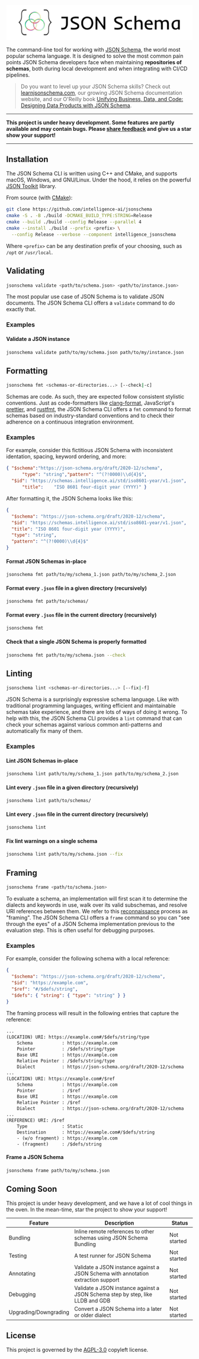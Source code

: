![JSON Schema](./assets/banner.png)

The command-line tool for working with [JSON Schema](https://json-schema.org),
the world most popular schema language. It is designed to solve the most common
pain points JSON Schema developers face when maintaining **repositories of
schemas**, both during local development and when integrating with CI/CD
pipelines.

> Do you want to level up your JSON Schema skills? Check out
> [learnjsonschema.com](https://www.learnjsonschema.com), our growing JSON
> Schema documentation website, and our O'Reilly book [Unifying Business, Data,
> and Code: Designing Data Products with JSON
> Schema](https://www.oreilly.com/library/view/unifying-business-data/9781098144999/).

***

**This project is under heavy development. Some features are partly available
and may contain bugs. Please [share
feedback](https://github.com/Intelligence-AI/jsonschema/issues/new) and give us
a star show your support!**

***

Installation
------------

The JSON Schema CLI is written using C++ and CMake, and supports macOS, Windows,
and GNU/Linux. Under the hood, it relies on the powerful [JSON
Toolkit](https://github.com/sourcemeta/jsontoolkit) library.

From source (with [CMake](https://cmake.org/)):

```sh
git clone https://github.com/intelligence-ai/jsonschema
cmake -S . -B ./build -DCMAKE_BUILD_TYPE:STRING=Release
cmake --build ./build --config Release --parallel 4
cmake --install ./build --prefix <prefix> \
  --config Release --verbose --component intelligence_jsonschema
```

Where `<prefix>` can be any destination prefix of your choosing, such as `/opt`
or `/usr/local`.

Validating
----------

```sh
jsonschema validate <path/to/schema.json> <path/to/instance.json>
```

The most popular use case of JSON Schema is to validate JSON documents. The
JSON Schema CLI offers a `validate` command to do exactly that.

### Examples

#### Validate a JSON instance

```sh
jsonschema validate path/to/my/schema.json path/to/my/instance.json
```

Formatting
----------

```sh
jsonschema fmt <schemas-or-directories...> [--check|-c]
```

Schemas are code. As such, they are expected follow consistent stylistic
conventions.  Just as code-formatters like
[clang-format](https://clang.llvm.org/docs/ClangFormat.html), JavaScript's
[prettier](https://prettier.io/), and
[rustfmt](https://github.com/rust-lang/rustfmt), the JSON Schema CLI offers a
`fmt` command to format schemas based on industry-standard conventions and to
check their adherence on a continuous integration environment.

### Examples

For example, consider this fictitious JSON Schema with inconsistent identation,
spacing, keyword ordering, and more:

```json
{ "$schema":"https://json-schema.org/draft/2020-12/schema",
      "type": "string","pattern": "^(?!0000)\\d{4}$",
  "$id": "https://schemas.intelligence.ai/std/iso8601-year/v1.json",
      "title":    "ISO 8601 four-digit year (YYYY)" }
```

After formatting it, the JSON Schema looks like this:

```json
{
  "$schema": "https://json-schema.org/draft/2020-12/schema",
  "$id": "https://schemas.intelligence.ai/std/iso8601-year/v1.json",
  "title": "ISO 8601 four-digit year (YYYY)",
  "type": "string",
  "pattern": "^(?!0000)\\d{4}$"
}
```

#### Format JSON Schemas in-place

```sh
jsonschema fmt path/to/my/schema_1.json path/to/my/schema_2.json
```

#### Format every `.json` file in a given directory (recursively)

```sh
jsonschema fmt path/to/schemas/
```

#### Format every `.json` file in the current directory (recursively)

```sh
jsonschema fmt
```

#### Check that a single JSON Schema is properly formatted

```sh
jsonschema fmt path/to/my/schema.json --check
```

Linting
-------

```sh
jsonschema lint <schemas-or-directories...> [--fix|-f]
```

JSON Schema is a surprisingly expressive schema language. Like with traditional
programming languages, writing efficient and maintainable schemas take
experience, and there are lots of ways of doing it wrong. To help with this,
the JSON Schema CLI provides a `lint` command that can check your schemas
against various common anti-patterns and automatically fix many of them.

### Examples

#### Lint JSON Schemas in-place

```sh
jsonschema lint path/to/my/schema_1.json path/to/my/schema_2.json
```

#### Lint every `.json` file in a given directory (recursively)

```sh
jsonschema lint path/to/schemas/
```

#### Lint every `.json` file in the current directory (recursively)

```sh
jsonschema lint
```

#### Fix lint warnings on a single schema

```sh
jsonschema lint path/to/my/schema.json --fix
```

Framing
-------

```sh
jsonschema frame <path/to/schema.json>
```

To evaluate a schema, an implementation will first scan it to determine the
dialects and keywords in use, walk over its valid subschemas, and resolve URI
references between them. We refer to this
[reconnaissance](https://en.wikipedia.org/wiki/Reconnaissance) process as
"framing". The JSON Schema CLI offers a `frame` command so you can "see through
the eyes" of a JSON Schema implementation previous to the evaluation step. This
is often useful for debugging purposes.

### Examples

For example, consider the following schema with a local reference:

```json
{
  "$schema": "https://json-schema.org/draft/2020-12/schema",
  "$id": "https://example.com",
  "$ref": "#/$defs/string",
  "$defs": { "string": { "type": "string" } }
}
```

The framing process will result in the following entries that capture the
reference:

```
...
(LOCATION) URI: https://example.com#/$defs/string/type
    Schema           : https://example.com
    Pointer          : /$defs/string/type
    Base URI         : https://example.com
    Relative Pointer : /$defs/string/type
    Dialect          : https://json-schema.org/draft/2020-12/schema
...
(LOCATION) URI: https://example.com#/$ref
    Schema           : https://example.com
    Pointer          : /$ref
    Base URI         : https://example.com
    Relative Pointer : /$ref
    Dialect          : https://json-schema.org/draft/2020-12/schema
...
(REFERENCE) URI: /$ref
    Type             : Static
    Destination      : https://example.com#/$defs/string
    - (w/o fragment) : https://example.com
    - (fragment)     : /$defs/string
```

#### Frame a JSON Schema

```sh
jsonschema frame path/to/my/schema.json
```

Coming Soon
-----------

This project is under heavy development, and we have a lot of cool things in
the oven. In the mean-time, star the project to show your support!

| Feature               | Description                                                                        | Status      |
|-----------------------|------------------------------------------------------------------------------------|-------------|
| Bundling              | Inline remote references to other schemas using JSON Schema Bundling               | Not started |
| Testing               | A test runner for JSON Schema                                                      | Not started |
| Annotating            | Validate a JSON instance against a JSON Schema with annotation extraction support  | Not started |
| Debugging             | Validate a JSON instance against a JSON Schema step by step, like LLDB and GDB     | Not started |
| Upgrading/Downgrading | Convert a JSON Schema into a later or older dialect                                | Not started |

License
-------

This project is governed by the [AGPL-3.0](./LICENSE) copyleft license.
